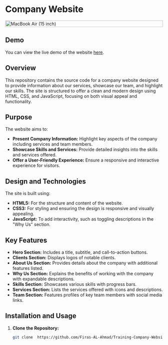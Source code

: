 # Company Website


<div style="display: flex;align-items: center; justify-content: center;">
  <img src="https://github.com/user-attachments/assets/a05eaaa9-e4bc-4537-8955-bba5716ff439" alt="MacBook Air (15 inch)" style="width: 100%;"/>
</div>

 

## Demo

You can view the live demo of the website [here](https://example.com/demo).


## Overview

This repository contains the source code for a company website designed to provide information about our services, showcase our team, and highlight our skills. The site is structured to offer a clean and modern design using HTML, CSS, and JavaScript, focusing on both visual appeal and functionality.

## Purpose

The website aims to:
- **Present Company Information:** Highlight key aspects of the company including services and team members.
- **Showcase Skills and Services:** Provide detailed insights into the skills and services offered.
- **Offer a User-Friendly Experience:** Ensure a responsive and interactive experience for visitors.

## Design and Technologies

The site is built using:
- **HTML5:** For the structure and content of the website.
- **CSS3:** For styling and ensuring the design is responsive and visually appealing.
- **JavaScript:** To add interactivity, such as toggling descriptions in the "Why Us" section.

## Key Features

- **Hero Section:** Includes a title, subtitle, and call-to-action buttons.
- **Clients Section:** Displays logos of notable clients.
- **About Us Section:** Provides details about the company with additional features listed.
- **Why Us Section:** Explains the benefits of working with the company with expandable descriptions.
- **Skills Section:** Showcases various skills with progress bars.
- **Services Section:** Lists the services offered with icons and descriptions.
- **Team Section:** Features profiles of key team members with social media links.


## Installation and Usage

1. **Clone the Repository:**


   ```bash
   git clone  https://github.com/Firas-AL-Ahmad/Training-Company-Website.git
